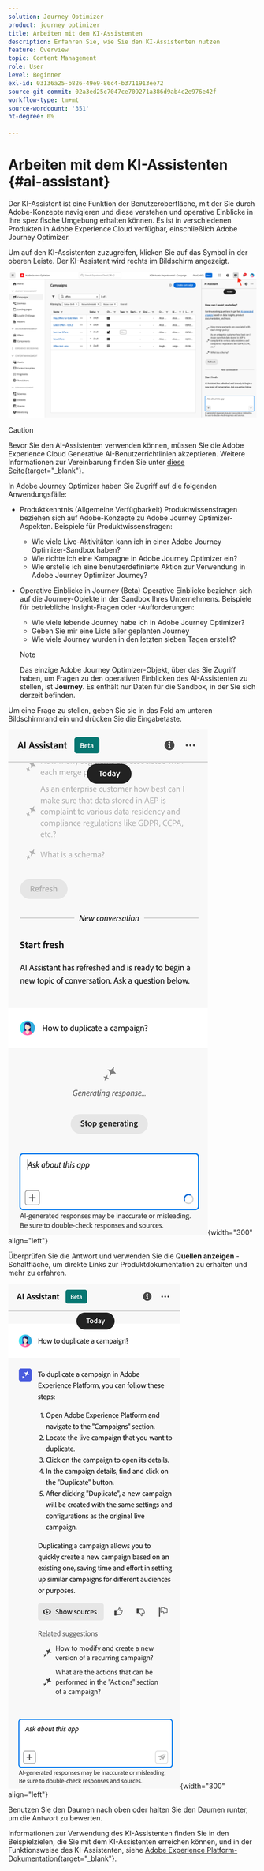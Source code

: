 ```yaml
---
solution: Journey Optimizer
product: journey optimizer
title: Arbeiten mit dem KI-Assistenten
description: Erfahren Sie, wie Sie den KI-Assistenten nutzen
feature: Overview
topic: Content Management
role: User
level: Beginner
exl-id: 03136a25-b826-49e9-86c4-b3711913ee72
source-git-commit: 02a3ed25c7047ce709271a386d9ab4c2e976e42f
workflow-type: tm+mt
source-wordcount: '351'
ht-degree: 0%

---
```


# Arbeiten mit dem KI-Assistenten {#ai-assistant}

Der KI-Assistent ist eine Funktion der Benutzeroberfläche, mit der Sie durch Adobe-Konzepte navigieren und diese verstehen und operative Einblicke in Ihre spezifische Umgebung erhalten können. Es ist in verschiedenen Produkten in Adobe Experience Cloud verfügbar, einschließlich Adobe Journey Optimizer.

Um auf den KI-Assistenten zuzugreifen, klicken Sie auf das Symbol in der oberen Leiste. Der KI-Assistent wird rechts im Bildschirm angezeigt.

![](assets/do-not-localize/ai-assistant-open.png)


>[!CAUTION]
>
>Bevor Sie den AI-Assistenten verwenden können, müssen Sie die Adobe Experience Cloud Generative AI-Benutzerrichtlinien akzeptieren. Weitere Informationen zur Vereinbarung finden Sie unter [diese Seite](https://experienceleague.adobe.com/en/docs/experience-platform/ai-assistant/home){target="_blank"}.

In Adobe Journey Optimizer haben Sie Zugriff auf die folgenden Anwendungsfälle:

* Produktkenntnis (Allgemeine Verfügbarkeit) Produktwissensfragen beziehen sich auf Adobe-Konzepte zu Adobe Journey Optimizer-Aspekten. Beispiele für Produktwissensfragen:

   * Wie viele Live-Aktivitäten kann ich in einer Adobe Journey Optimizer-Sandbox haben?
   * Wie richte ich eine Kampagne in Adobe Journey Optimizer ein?
   * Wie erstelle ich eine benutzerdefinierte Aktion zur Verwendung in Adobe Journey Optimizer Journey?


* Operative Einblicke in Journey (Beta) Operative Einblicke beziehen sich auf die Journey-Objekte in der Sandbox Ihres Unternehmens. Beispiele für betriebliche Insight-Fragen oder -Aufforderungen:

   * Wie viele lebende Journey habe ich in Adobe Journey Optimizer?
   * Geben Sie mir eine Liste aller geplanten Journey
   * Wie viele Journey wurden in den letzten sieben Tagen erstellt?

  >[!NOTE]
  >
  >Das einzige Adobe Journey Optimizer-Objekt, über das Sie Zugriff haben, um Fragen zu den operativen Einblicken des AI-Assistenten zu stellen, ist **Journey**. Es enthält nur Daten für die Sandbox, in der Sie sich derzeit befinden.


Um eine Frage zu stellen, geben Sie sie in das Feld am unteren Bildschirmrand ein und drücken Sie die Eingabetaste.

![](assets/do-not-localize/ai-assistant-ask.png){width="300" align="left"}

Überprüfen Sie die Antwort und verwenden Sie die **Quellen anzeigen** -Schaltfläche, um direkte Links zur Produktdokumentation zu erhalten und mehr zu erfahren.

![](assets/do-not-localize/ai-assistant-answer.png){width="300" align="left"}

Benutzen Sie den Daumen nach oben oder halten Sie den Daumen runter, um die Antwort zu bewerten.

Informationen zur Verwendung des KI-Assistenten finden Sie in den Beispielzielen, die Sie mit dem KI-Assistenten erreichen können, und in der Funktionsweise des KI-Assistenten, siehe [Adobe Experience Platform-Dokumentation](https://experienceleague.adobe.com/en/docs/experience-platform/ai-assistant/home){target="_blank"}.
